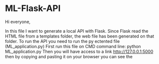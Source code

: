 # ML-Flask-API
Hi everyone,


In this file I want to generate a local API with Flask.
Since Flask read the HTML file from a templates folder, the web file has been generated on that folder.
To run the API you need to run the py ectented file (ML_application.py)
First run this file on CMD command line: python ML_application.py
Then you will have access to a link  http://127.0.0.1:5000 then by copying and pasting it on your browser you can see the
